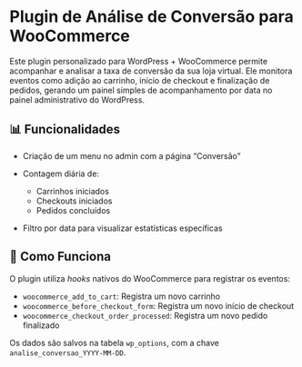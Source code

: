 # Plugin de Análise de Conversão para WooCommerce

Este plugin personalizado para WordPress + WooCommerce permite acompanhar e analisar a taxa de conversão da sua loja virtual. Ele monitora eventos como adição ao carrinho, início de checkout e finalização de pedidos, gerando um painel simples de acompanhamento por data no painel administrativo do WordPress.

## 📊 Funcionalidades

- Criação de um menu no admin com a página “Conversão”

- Contagem diária de:
  - Carrinhos iniciados
  - Checkouts iniciados
  - Pedidos concluídos
  
- Filtro por data para visualizar estatísticas específicas

## 🚀 Como Funciona

O plugin utiliza *hooks* nativos do WooCommerce para registrar os eventos:
- `woocommerce_add_to_cart`: Registra um novo carrinho
- `woocommerce_before_checkout_form`: Registra um novo início de checkout
- `woocommerce_checkout_order_processed`: Registra um novo pedido finalizado

Os dados são salvos na tabela `wp_options`, com a chave `analise_conversao_YYYY-MM-DD`.